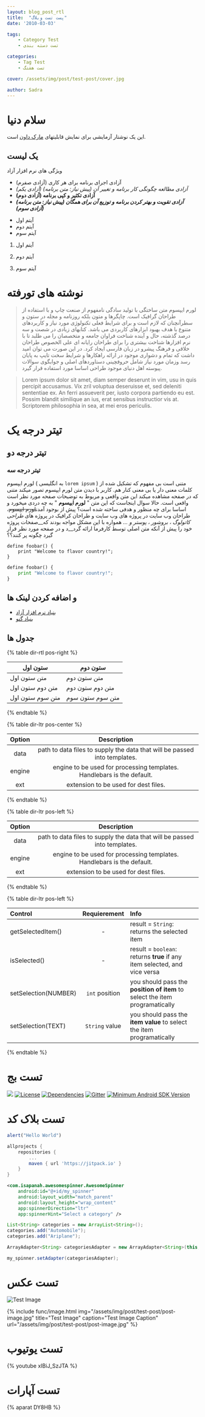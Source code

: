 ```yaml
---
layout: blog_post_rtl
title:  "پست تست وبلاگ"
date: '2010-03-03'

tags:
    - Category Test
    - تست دسته بندی

categories:
    - Tag Test
    - تست هشتگ

cover: /assets/img/post/test-post/cover.jpg

author: Sadra
---
```


سلام دنیا
===

این یک نوشتار آزمایشی برای نمایش قابلیتهای [مارک داون](http://daringfireball.net/projects/markdown/) است.

یک لیست
---

ویژگی های نرم افزار آزاد

* آزادی اجرای برنامه برای هر کاری (آزادی صفرم)
* *آزادی مطالعه چگونگی کار برنامه و تغییر آن (پیش نیاز: متن برنامه) (آزادی یکم)*
* **آزادی تکثیر و کپی برنامه (آزادی دوم)**
* ***آزادی تقویت و بهتر کردن برنامه و توزیع آن برای همگان (پیش نیاز: متن برنامه) (آزادی سوم)***

- آیتم اول
- آیتم دوم
- آیتم سوم


1.  آیتم اول

2.  آیتم دوم

3.  آیتم سوم

# نوشته های تورفته

> لورم ایپسوم متن ساختگی با تولید سادگی نامفهوم از صنعت چاپ و با استفاده از طراحان گرافیک است. چاپگرها و متون بلکه روزنامه و مجله در ستون و سطرآنچنان که لازم است و برای شرایط فعلی تکنولوژی مورد نیاز و کاربردهای متنوع با هدف بهبود ابزارهای کاربردی می باشد. کتابهای زیادی در شصت و سه درصد گذشته، حال و آینده شناخت فراوان جامعه و متخصصان را می طلبد تا با نرم افزارها شناخت بیشتری را برای طراحان رایانه ای علی الخصوص طراحان خلاقی و فرهنگ پیشرو در زبان فارسی ایجاد کرد. در این صورت می توان امید داشت که تمام و دشواری موجود در ارائه راهکارها و شرایط سخت تایپ به پایان رسد وزمان مورد نیاز شامل حروفچینی دستاوردهای اصلی و جوابگوی سوالات پیوسته اهل دنیای موجود طراحی اساسا مورد استفاده قرار گیرد.

> Lorem ipsum dolor sit amet, diam semper deserunt in vim, usu in quis percipit accusamus. Vix zril voluptua deseruisse et, sed deleniti sententiae ex. An ferri assueverit per, iusto corpora partiendo eu est. Possim blandit similique an ius, erat sensibus instructior vis at. Scriptorem philosophia in sea, at mei eros periculis.

# تیتر درجه یک

## تیتر درجه دو

### تیتر درجه سه

لورم ایپسوم ( به انگلیسی `lorem ipsum` ) متنی است بی مفهوم که تشکیل شده از کلمات معنی دار یا بی معنی کنار هم. کاربر با دیدن متن لورم ایپسوم تصور میکند متنی که در صفحه مشاهده میکند این متن واقعی و مربوط به توضیحات صفحه مورد نظر است واقعی است. حالا سوال اینجاست که این متن " **لورم ایپسوم** " به چه دردی میخورد و اساسا برای چه منظور و هدفی ساخته شده است؟ پیش از بوجود آمدن~~لورم ایپسوم~~، طراحان وب سایت در پروژه های وب سایت و طراحان کرافیک در پروژه های _طراحی کاتولوگ ، بروشور ، پوستر و ..._ همواره با این مشکل مواجه بودند که__صفحات پروژه خود را پیش از آنکه متن اصلی توسط کارفرما ارائه گرد__د و در صفحه مورد نظر قرار گیرد چگونه پر کنند؟؟

```
define foobar() {
    print "Welcome to flavor country!";
}
```

```python
define foobar() {
    print "Welcome to flavor country!";
}
```


و اضافه کردن لینک ها
---
- [بنیاد نرم افزار آزاد](http://www.fsf.org/)
- [بنیاد گنو](https://www.gnu.org)

## جدول ها

{% table dir-rtl pos-right %}

| ستون اول | ستون دوم |
| ------ | ----------- |
| متن ستون اول  | متن ستون دوم |
| متن دوم ستون اول | متن دوم ستون دوم |
| متن سوم ستون اول | متن سوم ستون سوم |

{% endtable %}


{% table dir-ltr pos-center %}

| Option | Description |
| :------: | :-----------: |
| data   | path to data files to supply the data that will be passed into templates. |
| engine | engine to be used for processing templates. Handlebars is the default. |
| ext    | extension to be used for dest files. |

{% endtable %}



{% table dir-ltr pos-left %}

| Option | Description |
| :------: | :-----------: |
| data   | path to data files to supply the data that will be passed into templates. |
| engine | engine to be used for processing templates. Handlebars is the default. |
| ext    | extension to be used for dest files. |

{% endtable %}


{% table dir-ltr pos-left %}

| Control | Requierement | Info |
| :------------- |:-------------:| :-----|
| getSelectedItem() | - | result = `String`: returns the selected item |
| isSelected() | - | result = `boolean`: returns **true** if any item selected, and vice versa |
| setSelection(NUMBER) | `int` position | you should pass the **position of item** to select the item programatically |
| setSelection(TEXT) | `String` value | you should pass the **item value** to select the item programatically |

{% endtable %}

# تست بج

[![](https://jitpack.io/v/amlashi-sadra/AwesomeSpinner.svg)](https://jitpack.io/#amlashi-sadra/AwesomeSpinner)
[![License](https://img.shields.io/badge/licence-MIT-lightgrey.svg?style=flat)](https://github.com/amlashi-sadra/AwesomeSpinner/blob/master/LICENSE)
[![Dependencies](https://img.shields.io/badge/dependencies-non-yellow.svg?style=flat)](#)
[![Gitter](https://img.shields.io/badge/gitter-join%20chat-%23E91E63.svg?style=flat)](https://gitter.im/AwesomeSpinner)
[![Minimum Android SDK Version](https://img.shields.io/badge/Minimum%20Android%20SDK-14-blue.svg)](#)

# تست بلاک کد

```javascript
alert("Hello World")
```


```groovy
allprojects {
	repositories {
		...
		maven { url 'https://jitpack.io' }
	}
}
```

```xml
<com.isapanah.awesomespinner.AwesomeSpinner
    android:id="@+id/my_spinner"
    android:layout_width="match_parent"
    android:layout_height="wrap_content"
    app:spinnerDirection="ltr"
    app:spinnerHint="Select a category" />
```

```java
List<String> categories = new ArrayList<String>();
categories.add("Automobile");
categories.add("Ariplane");

ArrayAdapter<String> categoriesAdapter = new ArrayAdapter<String>(this, android.R.layout.simple_spinner_item, categories);

my_spinner.setAdapter(categoriesAdapter);
```

# تست عکس

![Test Image](/assets/img/post/test-post/post-image.jpg)

{% include func/image.html
            img="/assets/img/post/test-post/post-image.jpg"
            title="Test Image"
            caption="Test Image Caption"
            url="/assets/img/post/test-post/post-image.jpg" %}

# تست یوتیوب

{% youtube xIBiJ_SzJTA %}

# تست آپارات

{% aparat DY8HB %}
